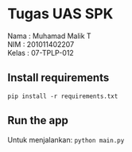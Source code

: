 # Tugas UAS SPK
Nama : Muhamad Malik T <br>
NIM : 201011402207 <br>
Kelas : 07-TPLP-012 <br>

## Install requirements
```pip install -r requirements.txt```

## Run the app
Untuk menjalankan:
```python main.py```
